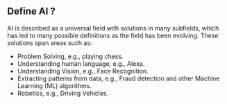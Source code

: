 ## Define AI ? 
AI is described as a universal field with solutions in many subfields, which has led to many possible definitions as the field has been evolving. 
These solutions span areas such as:
- Problem Solving, e.g., playing chess.
- Understanding human language, e.g., Alexa.
- Understanding Vision, e.g., Face Recognition.
- Extracting patterns from data, e.g., Fraud detection and other Machine Learning (ML) algorithms.
- Robotics, e.g., Driving Vehicles.
